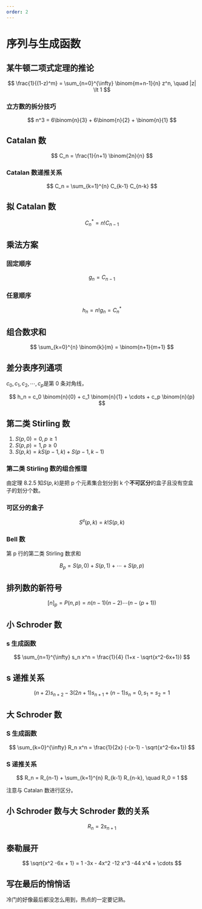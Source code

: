 ```yaml
---
order: 2
---
```


# 序列与生成函数

## 某牛顿二项式定理的推论

$$
\frac{1}{(1-z)^m} = \sum_{n=0}^{\infty} \binom{m+n-1}{n} z^n, \quad |z| \lt 1
$$

### 立方数的拆分技巧

$$
n^3 = 6\binom{n}{3} + 6\binom{n}{2} + \binom{n}{1}
$$

## Catalan 数

$$
C_n = \frac{1}{n+1} \binom{2n}{n}
$$

### Catalan 数递推关系

$$
C_n = \sum_{k=1}^{n} C_{k-1} C_{n-k}
$$

## 拟 Catalan 数

$$
C_n^{*} = n! C_{n-1}
$$

## 乘法方案

### 固定顺序

$$
g_n = C_{n-1}
$$

### 任意顺序

$$
h_n = n! g_n = C_n^{*}
$$

## 组合数求和

$$
\sum_{k=0}^{n} \binom{k}{m} = \binom{n+1}{m+1}
$$

## 差分表序列通项

$c_0, c_1, c_2, \cdots, c_p$是第 0 条对角线，

$$
h_n = c_0 \binom{n}{0} + c_1 \binom{n}{1} + \cdots + c_p \binom{n}{p}
$$

## 第二类 Stirling 数

1. $S(p, 0) = 0, p \ge 1$
2. $S(p, p) = 1, p \ge 0$
3. $S(p, k) = kS(p-1, k) + S(p-1, k-1)$

### 第二类 Stirling 数的组合推理

由定理 8.2.5 知$S(p, k)$是把 p 个元素集合划分到 k 个**不可区分**的盒子且没有空盒子的划分个数。

### 可区分的盒子

$$
S^{\sharp} (p, k) = k! S(p, k)
$$

### Bell 数

第 p 行的第二类 Stirling 数求和

$$
B_p = S(p, 0) + S(p, 1) + \cdots + S(p, p)
$$

## 排列数的新符号

$$
[n]_p = P(n, p) = n(n-1)(n-2)\cdots(n-(p+1))
$$

## 小 Schroder 数

### s 生成函数

$$
\sum_{n=1}^{\infty} s_n x^n = \frac{1}{4} (1+x - \sqrt{x^2-6x+1})
$$

## s 递推关系

$$
(n+2)s_{n+2} - 3(2n+1) s_{n+1} + (n-1) s_{n} = 0, s_1 =s_2 =1
$$

## 大 Schroder 数

### S 生成函数

$$
\sum_{k=0}^{\infty} R_n x^n = \frac{1}{2x} (-(x-1) - \sqrt{x^2-6x+1})
$$

### S 递推关系

$$
R_n = R_{n-1} + \sum_{k=1}^{n} R_{k-1} R_{n-k}, \quad R_0 = 1
$$

注意与 Catalan 数进行区分。

## 小 Schroder 数与大 Schroder 数的关系

$$
R_n = 2s_{n+1}
$$

## 泰勒展开

$$
\sqrt{x^2 -6x + 1} = 1 -3x - 4x^2 -12 x^3 -44 x^4 + \cdots
$$

## 写在最后的悄悄话

冷门的好像最后都没怎么用到，热点的一定要记熟。
